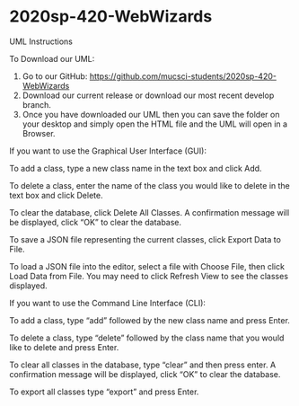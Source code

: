# 2020sp-420-WebWizards

UML Instructions

To Download our UML:

  1. Go to our GitHub: https://github.com/mucsci-students/2020sp-420-WebWizards 
  2. Download our current release or download our most recent develop branch. 
  3. Once you have downloaded our UML then you can save the folder on your desktop and simply open the HTML file and the UML will open in a Browser. 



If you want to use the Graphical User Interface (GUI):

  To add a class, type a new class name in the text box and click Add. 

  To delete a class, enter the name of the class you would like to delete in the text box and click Delete. 

  To clear the database, click Delete All Classes. A confirmation message will be displayed, click “OK” to clear the database. 

  To save a JSON file representing the current classes, click Export Data to File. 

  To load a JSON file into the editor, select a file with Choose File, then click Load Data from File. You may need to click Refresh View to see the classes displayed.



If you want to use the Command Line Interface (CLI):

  To add a class, type “add” followed by the new class name and press Enter.

  To delete a class, type “delete” followed by the class name that you would like to delete and press Enter.

  To clear all classes in the database, type “clear” and then press enter. A confirmation message will be displayed, click “OK” to clear the database. 

  To export all classes type “export” and press Enter.
